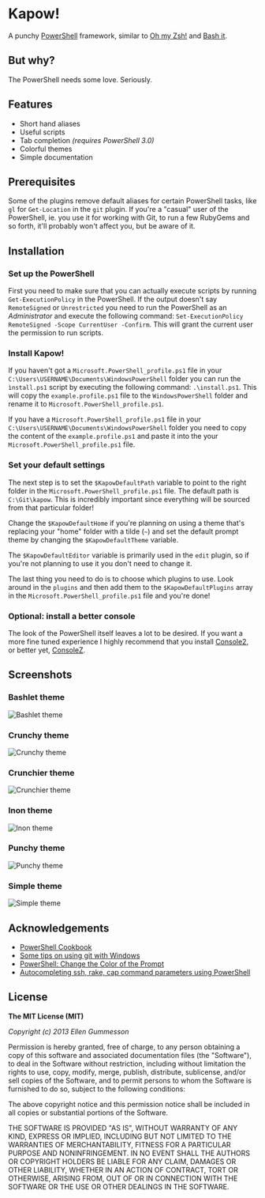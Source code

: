 # Kapow!

A punchy [PowerShell](http://en.wikipedia.org/wiki/Windows_PowerShell) framework, similar to [Oh my Zsh!](https://github.com/robbyrussell/oh-my-zsh) and [Bash it](https://github.com/revans/bash-it).

## But why?

The PowerShell needs some love. Seriously.

## Features

- Short hand aliases
- Useful scripts
- Tab completion *(requires PowerShell 3.0)*
- Colorful themes
- Simple documentation

## Prerequisites

Some of the plugins remove default aliases for certain PowerShell tasks, like `gl` for `Get-Location` in the `git` plugin. If you're a "casual" user of the PowerShell, ie. you use it for working with Git, to run a few RubyGems and so forth, it'll probably won't affect you, but be aware of it.

## Installation

### Set up the PowerShell

First you need to make sure that you can actually execute scripts by running `Get-ExecutionPolicy` in the PowerShell. If the output doesn't say `RemoteSigned` or `Unrestricted` you need to run the PowerShell as an *Administrator* and execute the following command: `Set-ExecutionPolicy RemoteSigned -Scope CurrentUser -Confirm`. This will grant the current user the permission to run scripts.

### Install Kapow!

If you haven't got a `Microsoft.PowerShell_profile.ps1` file in your `C:\Users\USERNAME\Documents\WindowsPowerShell` folder you can run the `ìnstall.ps1` script by executing the following command: `.\install.ps1`. This will copy the `example.profile.ps1` file to the `WindowsPowerShell` folder and rename it to `Microsoft.PowerShell_profile.ps1`.

If you have a `Microsoft.PowerShell_profile.ps1` file in your `C:\Users\USERNAME\Documents\WindowsPowerShell` folder you need to copy the content of the `example.profile.ps1` and paste it into the your `Microsoft.PowerShell_profile.ps1` file.

### Set your default settings

The next step is to set the `$KapowDefaultPath` variable to point to the right folder in the `Microsoft.PowerShell_profile.ps1` file. The default path is `C:\Git\kapow`. This is incredibly important since everything will be sourced from that particular folder!

Change the `$KapowDefaultHome` if you're planning on using a theme that's replacing your "home" folder with a tilde (`~`) and set the default prompt theme by changing the `$KapowDefaultTheme` variable.

The `$KapowDefaultEditor` variable is primarily used in the `edit` plugin, so if you're not planning to use it you don't need to change it.

The last thing you need to do is to choose which plugins to use. Look around in the `plugins` and then add them to the `$KapowDefaultPlugins` array in the `Microsoft.PowerShell_profile.ps1` file and you're done!

### Optional: install a better console

The look of the PowerShell itself leaves a lot to be desired. If you want a more fine tuned experience I highly recommend that you install [Console2](http://sourceforge.net/projects/console/), or better yet, [ConsoleZ](https://github.com/cbucher/console).

## Screenshots

### Bashlet theme

![Bashlet theme](http://i.imgur.com/6zjhu2H.png)

### Crunchy theme

![Crunchy theme](http://i.imgur.com/5nSATFK.png)

### Crunchier theme

![Crunchier theme](http://i.imgur.com/IvYt3YJ.png)

### Inon theme

![Inon theme](http://i.imgur.com/3Tt0PYe.png)

### Punchy theme

![Punchy theme](http://i.imgur.com/iQcMTcl.png)

### Simple theme

![Simple theme](http://i.imgur.com/Xu01urU.png)

## Acknowledgements

- [PowerShell Cookbook](http://www.johndcook.com/PowerShellCookbook.html)
- [Some tips on using git with Windows](http://mohundro.com/blog/2010/02/04/some-tips-on-using-git-with-windows/)
- [PowerShell: Change the Color of the Prompt](http://choorucode.com/2011/09/03/powershell-change-the-color-of-the-prompt/)
- [Autocompleting ssh, rake, cap command parameters using PowerShell](http://allyourcodearebelongto.me/blog/2008/11/23/autocompleting-ssh-rake-cap-command-parameters-using-powershell/)

## License

**The MIT License (MIT)**

*Copyright (c) 2013 Ellen Gummesson*

Permission is hereby granted, free of charge, to any person obtaining a copy
of this software and associated documentation files (the "Software"), to deal
in the Software without restriction, including without limitation the rights
to use, copy, modify, merge, publish, distribute, sublicense, and/or sell
copies of the Software, and to permit persons to whom the Software is
furnished to do so, subject to the following conditions:

The above copyright notice and this permission notice shall be included in
all copies or substantial portions of the Software.

THE SOFTWARE IS PROVIDED "AS IS", WITHOUT WARRANTY OF ANY KIND, EXPRESS OR
IMPLIED, INCLUDING BUT NOT LIMITED TO THE WARRANTIES OF MERCHANTABILITY,
FITNESS FOR A PARTICULAR PURPOSE AND NONINFRINGEMENT. IN NO EVENT SHALL THE
AUTHORS OR COPYRIGHT HOLDERS BE LIABLE FOR ANY CLAIM, DAMAGES OR OTHER
LIABILITY, WHETHER IN AN ACTION OF CONTRACT, TORT OR OTHERWISE, ARISING FROM,
OUT OF OR IN CONNECTION WITH THE SOFTWARE OR THE USE OR OTHER DEALINGS IN
THE SOFTWARE.
